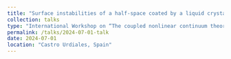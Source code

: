 ```yaml
---
title: "Surface instabilities of a half-space coated by a liquid crystal elastomer film"
collection: talks
type: "International Workshop on “The coupled nonlinear continuum theory horizon”"
permalink: /talks/2024-07-01-talk
date: 2024-07-01
location: "Castro Urdiales, Spain"
---
```


<!--[More information here](http://exampleurl.com)

This is a description of your tutorial, note the different field in type. This is a markdown files that can be all markdown-ified like any other post. Yay markdown!-->
